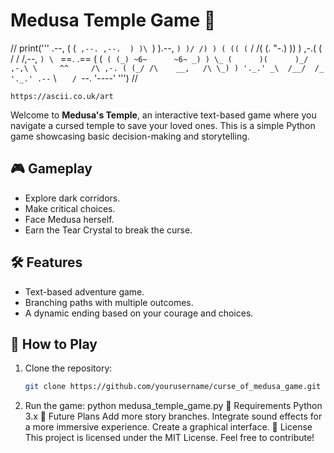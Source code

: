 # Medusa Temple Game 🐍  

// print('''     .--,
        ( (`  ,--.
   ,--.  ) )\  `) ).--,
    `) )/ /) ) ( (( (`
    / /( (.  "-.) )) )
 ,-.( ( /          / /,--,
  `) \ ` ==.    .==  ( (`
  ( (_) ~6~      ~6~ _) )
   \_ (      )(      )_/
  ,-,\ \     ^^     /\ ,-.
 ( (_/ /\    __,   /\ \_) )
  '._.' _\  /__/  /_ '._.'
    .--`  \ `    /  `--.
           '----' ''') //
    
    https://ascii.co.uk/art
    
Welcome to **Medusa's Temple**, an interactive text-based game where you navigate a cursed temple to save your loved ones. This is a simple Python game showcasing basic decision-making and storytelling.

## 🎮 Gameplay
- Explore dark corridors.
- Make critical choices.
- Face Medusa herself.
- Earn the Tear Crystal to break the curse.

## 🛠 Features
- Text-based adventure game.
- Branching paths with multiple outcomes.
- A dynamic ending based on your courage and choices.

## 🚀 How to Play
1. Clone the repository:
   ```bash
   git clone https://github.com/yourusername/curse_of_medusa_game.git
2. Run the game:
python medusa_temple_game.py
📝 Requirements
Python 3.x
🌟 Future Plans
Add more story branches.
Integrate sound effects for a more immersive experience.
Create a graphical interface.
📜 License
This project is licensed under the MIT License. Feel free to contribute!


